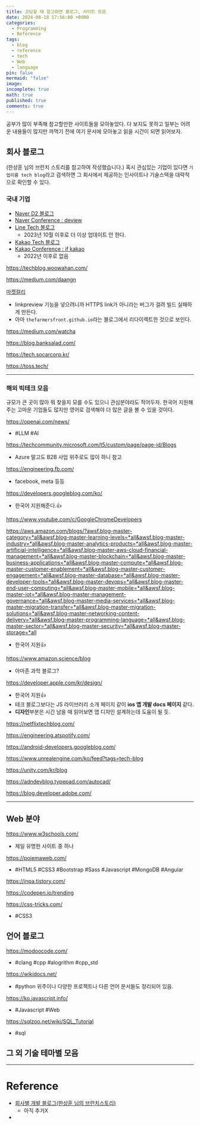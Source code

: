 ```yaml
---
title: 코딩할 때 참고하면 블로그, 사이트 모음
date: 2024-08-18 17:56:00 +0900
categories:
  - Programming
  - Reference
tags:
  - blog
  - reference
  - tech
  - Web
  - language
pin: false
mermaid: "false"
image: 
incomplete: true
math: true
published: true
comments: true
---
```

공부가 많이 부족해 참고할만한 사이트들을 모아놓았다. 
다 보지도 못하고 일부는 어려운 내용들이 많지만 까먹기 전에 여기 문서에 모아놓고 읽을 시간이 되면 읽어보자.

## 회사 블로그
(한상훈 님의 브런치 스토리를 참고하여 작성했습니다.)
혹시 관심있는 기업이 있다면 `기업이름 tech blog`라고 검색하면 그 회사에서 제공하는 인사이트나 기술스택을 대략적으로 확인할 수 있다.

### 국내 기업

- [Naver D2 블로그](https://d2.naver.com/home)
- [Naver Conference : deview](https://deview.kr/2023)
- [Line Tech 블로그](https://engineering.linecorp.com/ko)
	- 2023년 10월 이후로 더 이상 업데이트 안 한다.
- [Kakao Tech 블로그](https://tech.kakao.com/blog/)
- [Kakao Conference : if kakao](https://if.kakao.com)
	- 2022년 이후로 없음

https://techblog.woowahan.com/

https://medium.com/daangn

[마켓컬리](https://helloworld.kurly.com/)
- linkpreview 기능을 넣으려니까 HTTPS link가 아니라는 버그가 걸려 빌드 실패하게 만든다.
- 아마 `thefarmersfront.github.io`라는 블로그에서 리다이렉트한 것으로 보인다.

https://medium.com/watcha

https://blog.banksalad.com/

https://tech.socarcorp.kr/

https://toss.tech/

---
### 해외 빅테크 모음
규모가 큰 곳이 많아 뭐 찾을지 모를 수도 있으니 관심분야라도 적어두자.
한국어 지원해주는 고마운 기업들도 많지만 영어로 검색해야 더 많은 글을 볼 수 있을 것이다.

https://openai.com/news/
- #LLM #AI

https://techcommunity.microsoft.com/t5/custom/page/page-id/Blogs
- Azure 말고도 B2B 사업 위주로도 많이 하니 참고

https://engineering.fb.com/
- facebook, meta 등등

https://developers.googleblog.com/ko/
- 한국어 지원해준다.👍

https://www.youtube.com/c/GoogleChromeDevelopers

https://aws.amazon.com/blogs/?awsf.blog-master-category=*all&awsf.blog-master-learning-levels=*all&awsf.blog-master-industry=*all&awsf.blog-master-analytics-products=*all&awsf.blog-master-artificial-intelligence=*all&awsf.blog-master-aws-cloud-financial-management=*all&awsf.blog-master-blockchain=*all&awsf.blog-master-business-applications=*all&awsf.blog-master-compute=*all&awsf.blog-master-customer-enablement=*all&awsf.blog-master-customer-engagement=*all&awsf.blog-master-database=*all&awsf.blog-master-developer-tools=*all&awsf.blog-master-devops=*all&awsf.blog-master-end-user-computing=*all&awsf.blog-master-mobile=*all&awsf.blog-master-iot=*all&awsf.blog-master-management-governance=*all&awsf.blog-master-media-services=*all&awsf.blog-master-migration-transfer=*all&awsf.blog-master-migration-solutions=*all&awsf.blog-master-networking-content-delivery=*all&awsf.blog-master-programming-language=*all&awsf.blog-master-sector=*all&awsf.blog-master-security=*all&awsf.blog-master-storage=*all
- 한국어 지원👍

https://www.amazon.science/blog
- 아마존 과학 블로그?

https://developer.apple.com/kr/design/
 - 한국어 지원👍
 - 테크 블로그보다는 JS 라이브러리 소개 페이지 같이 **ios 앱 개발 docs 페이지** 같다. 
 - **디자인**부분은 시간 남을 때 읽어보면 앱 디자인 설계하는데 도움이 될 듯.

https://netflixtechblog.com/

https://engineering.atspotify.com/

https://android-developers.googleblog.com/

https://www.unrealengine.com/ko/feed?tags=tech-blog

https://unity.com/kr/blog

https://adndevblog.typepad.com/autocad/

https://blog.developer.adobe.com/

---
## Web 분야
https://www.w3schools.com/
- 제일 유명한 사이트 중 하나

https://poiemaweb.com/
- #HTML5 #CSS3 #Bootstrap #Sass #Javascript #MongoDB #Angular

https://inpa.tistory.com/

https://codepen.io/trending

https://css-tricks.com/
- #CSS3
## 언어 블로그
https://modoocode.com/
- #clang #cpp #alogrithm #cpp_std

https://wikidocs.net/
- #python 위주이나 다양한 프로젝트나 다른 언어 문서들도 정리되어 있음.

https://ko.javascript.info/
- #Javascript #Web

https://sqlzoo.net/wiki/SQL_Tutorial
- #sql


## 그 외 기술 테마별 모음



---
# Reference
- [회사별 개발 블로그(한상훈 님의 브런치스토리)](https://brunch.co.kr/@skykamja24/639#comments)
	- 아직 추가X
- 